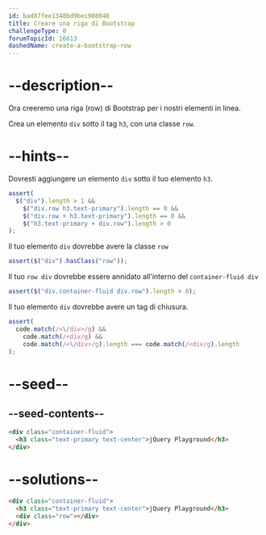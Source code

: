 ```yaml
---
id: bad87fee1348bd9bec908846
title: Creare una riga di Bootstrap
challengeType: 0
forumTopicId: 16813
dashedName: create-a-bootstrap-row
---
```


# --description--

Ora creeremo una riga (row) di Bootstrap per i nostri elementi in linea.

Crea un elemento `div` sotto il tag `h3`, con una classe `row`.

# --hints--

Dovresti aggiungere un elemento `div` sotto il tuo elemento `h3`.

```js
assert(
  $("div").length > 1 &&
    $("div.row h3.text-primary").length == 0 &&
    $("div.row + h3.text-primary").length == 0 &&
    $("h3.text-primary + div.row").length > 0
);
```

Il tuo elemento `div` dovrebbe avere la classe `row`

```js
assert($("div").hasClass("row"));
```

Il tuo `row div` dovrebbe essere annidato all'interno del `container-fluid div`

```js
assert($("div.container-fluid div.row").length > 0);
```

Il tuo elemento `div` dovrebbe avere un tag di chiusura.

```js
assert(
  code.match(/<\/div>/g) &&
    code.match(/<div/g) &&
    code.match(/<\/div>/g).length === code.match(/<div/g).length
);
```

# --seed--

## --seed-contents--

```html
<div class="container-fluid">
  <h3 class="text-primary text-center">jQuery Playground</h3>
</div>
```

# --solutions--

```html
<div class="container-fluid">
  <h3 class="text-primary text-center">jQuery Playground</h3>
  <div class="row"></div>
</div>
```
